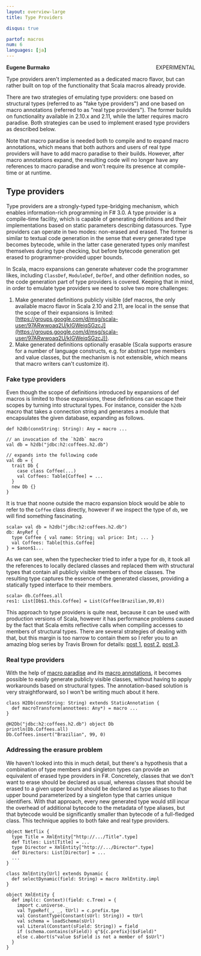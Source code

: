 ```yaml
---
layout: overview-large
title: Type Providers

disqus: true

partof: macros
num: 6
languages: [ja]
---
```

<span class="label warning" style="float: right;">EXPERIMENTAL</span>

**Eugene Burmako**

Type providers aren't implemented as a dedicated macro flavor, but can rather built on top of the functionality
that Scala macros already provide.

There are two strategies of emulating type providers: one based on structural types (referred to as "fake type providers")
and one based on macro annotations (referred to as "real type providers"). The former builds on functionality available
in 2.10.x and 2.11, while the latter requires macro paradise. Both strategies can be used to implement erased type providers
as described below.

Note that macro paradise is needed both to compile and to expand macro annotations,
which means that both authors and users of real type providers will have to add macro paradise to their builds.
However, after macro annotations expand, the resulting code will no longer have any references to macro paradise
and won't require its presence at compile-time or at runtime.

## Type providers

Type providers are a strongly-typed type-bridging mechanism, which enables information-rich programming in F# 3.0.
A type provider is a compile-time facility, which is capable of generating definitions and their implementations
based on static parameters describing datasources. Type providers can operate in two modes: non-erased and erased.
The former is similar to textual code generation in the sense that every generated type becomes bytecode, while
in the latter case generated types only manifest themselves during type checking, but before bytecode generation
get erased to programmer-provided upper bounds.

In Scala, macro expansions can generate whatever code the programmer likes, including `ClassDef`, `ModuleDef`, `DefDef`,
and other definition nodes, so the code generation part of type providers is covered. Keeping that in mind, in order
to emulate type providers we need to solve two more challenges:

1. Make generated definitions publicly visible (def macros, the only available macro flavor in Scala 2.10 and 2.11,
are local in the sense that the scope of their expansions is limited: [https://groups.google.com/d/msg/scala-user/97ARwwoaq2U/kIGWeiqSGzcJ](https://groups.google.com/d/msg/scala-user/97ARwwoaq2U/kIGWeiqSGzcJ)).
1. Make generated definitions optionally erasable (Scala supports erasure for a number of language constructs,
e.g. for abstract type members and value classes, but the mechanism is not extensible, which means that macro writers can't customize it).

### Fake type providers

Even though the scope of definitions introduced by expansions of def macros is limited to those expansions,
these definitions can escape their scopes by turning into structural types. For instance, consider the `h2db` macro that
takes a connection string and generates a module that encapsulates the given database, expanding as follows.

    def h2db(connString: String): Any = macro ...

    // an invocation of the `h2db` macro
    val db = h2db("jdbc:h2:coffees.h2.db")

    // expands into the following code
    val db = {
      trait Db {
        case class Coffee(...)
        val Coffees: Table[Coffee] = ...
      }
      new Db {}
    }

It is true that noone outside the macro expansion block would be able to refer to the `Coffee` class directly,
however if we inspect the type of `db`, we will find something fascinating.

    scala> val db = h2db("jdbc:h2:coffees.h2.db")
    db: AnyRef {
      type Coffee { val name: String; val price: Int; ... }
      val Coffees: Table[this.Coffee]
    } = $anon$1...

As we can see, when the typechecker tried to infer a type for `db`, it took all the references to locally declared classes
and replaced them with structural types that contain all publicly visible members of those classes. The resulting type
captures the essence of the generated classes, providing a statically typed interface to their members.

    scala> db.Coffees.all
    res1: List[Db$1.this.Coffee] = List(Coffee(Brazilian,99,0))

This approach to type providers is quite neat, because it can be used with production versions of Scala, however
it has performance problems caused by the fact that Scala emits reflective calls when compiling accesses to members
of structural types. There are several strategies of dealing with that, but this margin is too narrow to contain them
so I refer you to an amazing blog series by Travis Brown for details: [post 1](http://meta.plasm.us/posts/2013/06/19/macro-supported-dsls-for-schema-bindings/), [post 2](http://meta.plasm.us/posts/2013/07/11/fake-type-providers-part-2/), [post 3](http://meta.plasm.us/posts/2013/07/12/vampire-methods-for-structural-types/).

### Real type providers

With the help of [macro paradise](/overviews/macros/paradise.html) and its [macro annotations](/overviews/macros/annotations.html), it becomes
possible to easily generate publicly visible classes, without having to apply workarounds based on structural types. The annotation-based
solution is very straightforward, so I won't be writing much about it here.

    class H2Db(connString: String) extends StaticAnnotation {
      def macroTransform(annottees: Any*) = macro ...
    }

    @H2Db("jdbc:h2:coffees.h2.db") object Db
    println(Db.Coffees.all)
    Db.Coffees.insert("Brazilian", 99, 0)

### Addressing the erasure problem

We haven't looked into this in much detail, but there's a hypothesis that a combination of type members
and singleton types can provide an equivalent of erased type providers in F#. Concretely, classes that we don't want to erase
should be declared as usual, whereas classes that should be erased to a given upper bound should be declared as type aliases
to that upper bound parameterized by a singleton type that carries unique identifiers. With that approach, every new generated type
would still incur the overhead of additional bytecode to the metadata of type aliases, but that bytecode would be significantly smaller
than bytecode of a full-fledged class. This technique applies to both fake and real type providers.

    object Netflix {
      type Title = XmlEntity["http://.../Title".type]
      def Titles: List[Title] = ...
      type Director = XmlEntity["http://.../Director".type]
      def Directors: List[Director] = ...
      ...
    }

    class XmlEntity[Url] extends Dynamic {
      def selectDynamic(field: String) = macro XmlEntity.impl
    }

    object XmlEntity {
      def impl(c: Context)(field: c.Tree) = {
        import c.universe._
        val TypeRef(_, _, tUrl) = c.prefix.tpe
        val ConstantType(Constant(sUrl: String)) = tUrl
        val schema = loadSchema(sUrl)
        val Literal(Constant(sField: String)) = field
        if (schema.contains(sField)) q"${c.prefix}($sField)"
        else c.abort(s"value $sField is not a member of $sUrl")
      }
    }